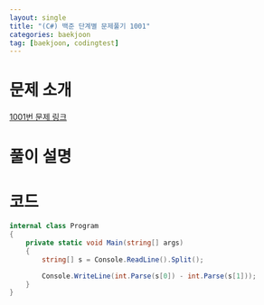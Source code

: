 ```yaml
---
layout: single
title: "(C#) 백준 단계별 문제풀기 1001"
categories: baekjoon
tag: [baekjoon, codingtest]
---
```


# 문제 소개
[1001번 문제 링크](https://www.acmicpc.net/problem/1001)

# 풀이 설명

# 코드

```cs
internal class Program
{
    private static void Main(string[] args)
    {
        string[] s = Console.ReadLine().Split();

        Console.WriteLine(int.Parse(s[0]) - int.Parse(s[1]));
    }
}
```
